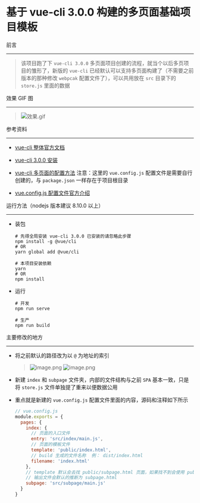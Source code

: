 # 基于 vue-cli 3.0.0 构建的多页面基础项目模板

前言

---

> 该项目跑了下 `vue-cli 3.0.0` 多页面项目创建的流程，就当个以后多页项目的雏形了，新版的 `vue-cli` 已经默认可以支持多页面构建了（不需要之前版本的那种修改 `webpcak` 配置文件了），可以共用放在 `src` 目录下的 `store.js` 里面的数据

效果 GIF 图

---

> ![效果.gif](https://upload-images.jianshu.io/upload_images/9064013-9b433b4901fbc83e.gif?imageMogr2/auto-orient/strip)

参考资料

---

- [vue-cli 整体官方文档](https://cli.vuejs.org/guide/)

- [vue-cli 3.0.0 安装](https://cli.vuejs.org/guide/creating-a-project.html#installation)

- [vue-cli 多页面的配置方法](https://cli.vuejs.org/config/#pages)
  注意：这里的 `vue.config.js` 配置文件是需要自行创建的，与 `package.json` 一样存在于项目根目录

- [vue.config.js 配置文件官方介绍](https://cli.vuejs.org/config/#vue-config-js)

运行方法（nodejs 版本建议 8.10.0 以上）

---

- 装包

  ```shell
  # 先得全局安装 vue-cli 3.0.0 已安装的请忽略此步骤
  npm install -g @vue/cli
  # OR
  yarn global add @vue/cli

  # 本项目安装依赖
  yarn
  # OR
  npm install
  ```

- 运行

  ```
  # 开发
  npm run serve

  # 生产
  npm run build
  ```

主要修改的地方

---

- 将之前默认的路径改为以 `@` 为地址的索引
  > ![image.png](https://upload-images.jianshu.io/upload_images/9064013-f68f00de655ae06f.png?imageMogr2/auto-orient/strip%7CimageView2/2/w/1240)
  > ![image.png](https://upload-images.jianshu.io/upload_images/9064013-d91ea67d028df791.png?imageMogr2/auto-orient/strip%7CimageView2/2/w/1240)
- 新建 `index` 和 `subpage` 文件夹，内部的文件结构与之前 `SPA` 基本一致，只是将 `store.js` 文件单独提了重来以便数据公用
- 重点就是新建的 `vue.config.js` 配置文件里面的内容，源码和注释如下所示

  ```javascript
  // vue.config.js
  module.exports = {
    pages: {
      index: {
        // 页面的入口文件
        entry: 'src/index/main.js',
        // 页面的模板文件
        template: 'public/index.html',
        // build 生成的文件名称  例： dist/index.html
        filename: 'index.html'
      },
      // template 默认会去找 public/subpage.html 页面，如果找不到会使用 public/index.html 文件
      // 输出文件会默认的推断为 subpage.html
      subpage: 'src/subpage/main.js'
    }
  }
  ```
